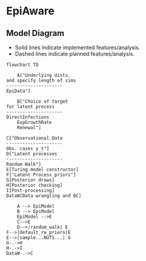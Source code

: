 # EpiAware


## Model Diagram

- Solid lines indicate implemented features/analysis.
- Dashed lines indicate planned features/analysis.

```mermaid
flowchart TD

    A["Underlying dists.
and specify length of sims
---------------------
EpiData"]

    B["Choice of target
for latent process
---------------------
DirectInfections
    ExpGrowthRate
    Renewal"]

C["Observational Data
---------------------
Obs. cases y_t"]
D["Latent processes
---------------------
Random Walk"]
E[Turing model constructor]
F["Latent Process priors"]
G[Posterior draws]
H[Posterior checking]
I[Post-processing]
DataW[Data wrangling and QC]

    A --> EpiModel
    B --> EpiModel
    EpiModel -->E
    C-->E
    D-->|random_walk| E
F-->|default_rw_priors|E
E-->|sample...NUTS...| G
G-.->H
H-.->I
DataW-.->C
```
